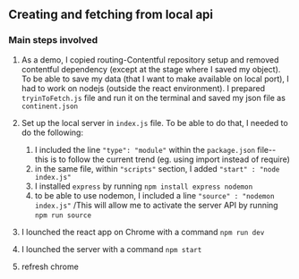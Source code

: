 ## Creating and fetching from local api
### Main steps involved

1.  As a demo, I copied routing-Contentful repository setup and removed contentful dependency (except at the stage where I saved my object). To be able to save my data (that I want to make available on local port), I had to work on nodejs (outside the react environment). I prepared `tryinToFetch.js` file and run it on the terminal and saved my json file as `continent.json`

2. Set up the local server in `index.js` file. To be able to do that, I needed to do the following:
	1. 	I included the line `"type": "module"` within the `package.json` file-- this is to follow the current trend (eg. using import instead of require) 
	2.  in the same file, within `"scripts"` section, I added `"start" : "node index.js"`  
	3. I installed `express` by running `npm install express nodemon`
	4. to be able to use nodemon, I included a line `"source" : "nodemon index.js"` /This will allow me to activate the server API by running `npm run source`

3. I lounched the react app on Chrome with a command `npm run dev`
4. I lounched the server with a command `npm start`
5. refresh chrome
